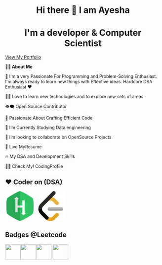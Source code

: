 <h1 align="center">Hi there 👋 I am Ayesha</h1>
<h1 align="center">I'm a developer & Computer Scientist</h1>

[View My Portfolio](https://ayeshacs.netlify.app)


**🙋‍♂️ About Me**


🥋 I'm a very Passionate For Programming and Problem-Solving Enthusiast. I'm always ready to learn new things with Effective ideas. Hardcore DSA Enthusiast ❤️

👨‍💻 Love to learn new technologies and to explore new sets of areas.

👁‍🗨 Open Source Contributor

🚀 Passionate About Crafting Efficient Code

📘 I’m Currently Studying Data engineering

👯 I’m looking to collaborate on OpenSource Projects

📔 Live MyResume

🔥 My DSA and Development Skills

👨‍💻 Check My! CodingProfile


<h2>❤️ Coder on (DSA)</h2>



![hackerrank](https://github.com/AyeshaMalikAyesha/AyeshaMalikAyesha/blob/main/hr.png?raw=true)
![leetcode](https://github.com/AyeshaMalikAyesha/AyeshaMalikAyesha/blob/main/lc.png?raw=true)



<h2>Badges @Leetcode</h2>

<img src="https://assets.leetcode.com/static_assets/others/Top_SQL_50.gif" width="50" height="50"><img src="https://assets.leetcode.com/static_assets/marketing/2024-100-new.gif" width="50" height="50"><img src="https://assets.leetcode.com/static_assets/marketing/2024-50.gif" width="50" height="50">
<img src="https://assets.leetcode.com/static_assets/others/Introduction_to_Pandas.gif" width='50' height='50'>



                
